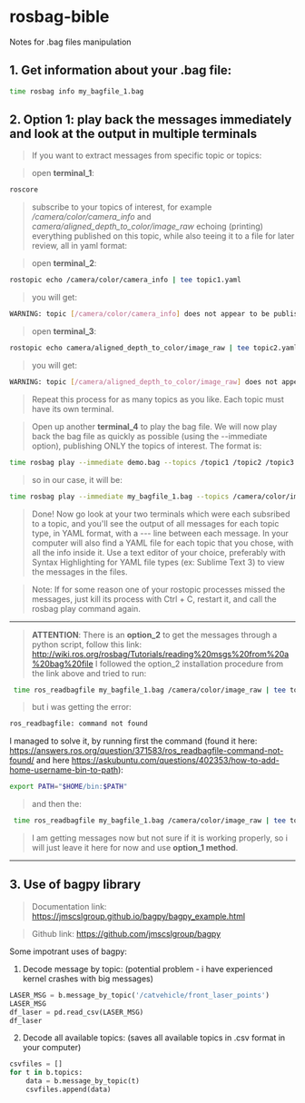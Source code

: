 # rosbag-bible
Notes for .bag files manipulation

## 1. Get information about your .bag file: ##

```sh
time rosbag info my_bagfile_1.bag
```

## 2. **Option 1:** play back the messages immediately and look at the output in multiple terminals ##
  >If you want to extract messages from specific topic or topics:

  > open **terminal_1**:
```sh
roscore
```

  > subscribe to your topics of interest, for example */camera/color/camera_info* and *camera/aligned_depth_to_color/image_raw* echoing (printing) everything         published on this topic, while also teeing it to a file for later review, all in yaml format: 

  > open **terminal_2**:
```sh
rostopic echo /camera/color/camera_info | tee topic1.yaml
```

  > you will get:
```sh
WARNING: topic [/camera/color/camera_info] does not appear to be published yet
```

  > open **terminal_3**:
```sh
rostopic echo camera/aligned_depth_to_color/image_raw | tee topic2.yaml
```

  > you will get:
```sh
WARNING: topic [/camera/aligned_depth_to_color/image_raw] does not appear to be published yet
```
  > Repeat this process for as many topics as you like. Each topic must have its own terminal. 

  > Open up another **terminal_4** to play the bag file. We will now play back the bag file as quickly as possible (using the --immediate option), publishing ONLY the topics of interest. The format is: 

```sh
time rosbag play --immediate demo.bag --topics /topic1 /topic2 /topic3 /topicN
``` 
  > so in our case, it will be:

```sh
time rosbag play --immediate my_bagfile_1.bag --topics /camera/color/image_raw /camera/aligned_depth_to_color/image_raw 
```
  > Done! Now go look at your two terminals which were each subsribed to a topic, and you'll see the output of all messages for each topic type, in YAML format, with a --- line between each message. In your computer will also find a YAML file for each topic that you chose, with all the info inside it. Use a text editor of your choice, preferably with Syntax Highlighting for YAML file types (ex: Sublime Text 3) to view the messages in the files. 

  > Note: If for some reason one of your rostopic processes missed the messages, just kill its process with Ctrl + C, restart it, and call the rosbag play command again. 
--------------------------------------------------------------------------------------------------------
  > **ATTENTION**: There is an **option_2** to get the messages through a python script, follow this link: http://wiki.ros.org/rosbag/Tutorials/reading%20msgs%20from%20a%20bag%20file
  > I followed the option_2 installation procedure from the link above and tried to run:
```sh
 time ros_readbagfile my_bagfile_1.bag /camera/color/image_raw | tee topics.yaml
``` 
  > but i was getting the error: 
```sh
ros_readbagfile: command not found
```
  I managed to solve it, by running first the command (found it here: https://answers.ros.org/question/371583/ros_readbagfile-command-not-found/ and here https://askubuntu.com/questions/402353/how-to-add-home-username-bin-to-path):
```sh
export PATH="$HOME/bin:$PATH"
```
  > and then the:
```sh
 time ros_readbagfile my_bagfile_1.bag /camera/color/image_raw | tee topics.yaml
``` 
  > I am getting messages now but not sure if it is working properly, so i will just leave it here for now and use **option_1 method**.
-----------------------------------------------------------------------------------------------------------
## 3. Use of bagpy library #
  > Documentation link: https://jmscslgroup.github.io/bagpy/bagpy_example.html
  
  > Github link: https://github.com/jmscslgroup/bagpy

Some impotrant uses of bagpy:

1. Decode message by topic: (potential problem - i have experienced kernel crashes with big messages)

```py
LASER_MSG = b.message_by_topic('/catvehicle/front_laser_points')
LASER_MSG
df_laser = pd.read_csv(LASER_MSG)
df_laser
```

2. Decode all available topics: (saves all available topics in .csv format in your computer)

```py
csvfiles = []
for t in b.topics:
    data = b.message_by_topic(t)
    csvfiles.append(data)

```
